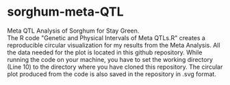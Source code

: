 # sorghum-meta-QTL
Meta QTL Analysis of Sorghum for Stay Green.  
The R code "Genetic and Physical Intervals of Meta QTLs.R" creates a reproducible circular visualization for my results from the Meta Analysis.
All the data needed for the plot is located in this github repository. While running the code on your machine, you have to set the working directory (Line 10) to the directory where you have cloned this repository.
The circular plot produced from the code is also saved in the repository in .svg format.
